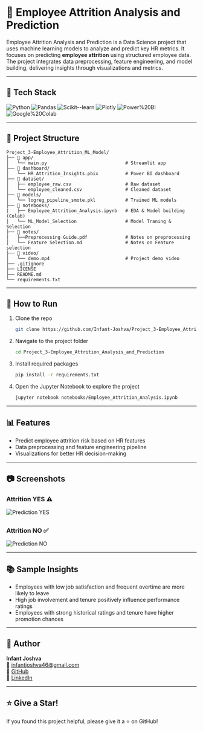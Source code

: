 # 🧠 Employee Attrition Analysis and Prediction

Employee Attrition Analysis and Prediction is a Data Science project that uses machine learning models to analyze and predict key HR metrics. 
It focuses on predicting **employee attrition** using structured employee data.  
The project integrates data preprocessing, feature engineering, and model building, delivering insights through visualizations and metrics.

---

## 🔧 Tech Stack

![Python](https://img.shields.io/badge/Python-3.8%2B-gray?logo=python&logoColor=white&labelColor=3776AB)
![Pandas](https://img.shields.io/badge/Pandas-Data%20Processing-gray?logo=pandas&logoColor=white&labelColor=150458)
![Scikit--learn](https://img.shields.io/badge/Scikit--learn-ML%20Models-gray?logo=scikit-learn&logoColor=white&labelColor=f89939)
![Plotly](https://img.shields.io/badge/Plotly-Visualizations-gray?logo=plotly&logoColor=white&labelColor=11557c)
![Power%20BI](https://img.shields.io/badge/Power%20BI-Business%20Dashboards-gray?logo=power-bi&logoColor=white&labelColor=F2C811)
![Google%20Colab](https://img.shields.io/badge/Google%20Colab-Notebook-gray?logo=google-colab&logoColor=white&labelColor=f9ab00)

---

## 📁 Project Structure

```
Project_3-Employee_Attrition_ML_Model/
├── 📁 app/
│   └── main.py                             # Streamlit app
├── 📁 dashboard/
│   └── HR_Attrition_Insights.pbix          # Power BI dashboard
├── 📁 dataset/
│   ├── employee_raw.csv                    # Raw dataset
│   └── employee_cleaned.csv                # Cleaned dataset
├── 📁 models/
│   └── logreg_pipeline_smote.pkl           # Trained ML models
├── 📁 notebooks/
|   ├── Employee_Attrition_Analysis.ipynb   # EDA & Model building (Colab)
│   └── ML_Model_Selection                  # Model Traning & Selection
├── 📁 notes/
|   ├──Preprocessing Guide.pdf              # Notes on preprocessing
│   └── Feature Selection.md                # Notes on Feature selection
├── 📁 video/
│   └── demo.mp4                            # Project demo video
├── .gitignore
├── LICENSE
├── README.md
└── requirements.txt
```

---

## 🚀 How to Run

1. Clone the repo  
   ```bash
   git clone https://github.com/Infant-Joshva/Project_3-Employee_Attrition_Analysis_and_Prediction.git
   ```

2. Navigate to the project folder  
   ```bash
   cd Project_3-Employee_Attrition_Analysis_and_Prediction
   ```

3. Install required packages  
   ```bash
   pip install -r requirements.txt
   ```

4. Open the Jupyter Notebook to explore the project  
   ```bash
   jupyter notebook notebooks/Employee_Attrition_Analysis.ipynb
   ```

---

## 📊 Features

- Predict employee attrition risk based on HR features
- Data preprocessing and feature engineering pipeline
- Visualizations for better HR decision-making

---

## 📷 Screenshots

### Attrition YES ⚠️

![Prediction YES](https://github.com/user-attachments/assets/05a8d17f-45f2-48da-88d8-f523eab23bcb)

##

### Attrition NO ✅

![Prediction NO](https://github.com/user-attachments/assets/e1c84035-f3db-4db0-bca2-b74d1d54e86e)

---

## 📚 Sample Insights

- Employees with low job satisfaction and frequent overtime are more likely to leave
- High job involvement and tenure positively influence performance ratings
- Employees with strong historical ratings and tenure have higher promotion chances

---

## 👤 Author

**Infant Joshva**  
📧 infantjoshva46@gmail.com  
🐙 [GitHub](https://github.com/Infant-Joshva)  
🔗 [LinkedIn](https://www.linkedin.com/in/infant-joshva)

---

## ⭐ Give a Star!

If you found this project helpful, please give it a ⭐ on GitHub!
